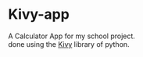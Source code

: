 # Kivy-app
A Calculator App for my school project.</br>
done using the [Kivy](https://kivy.org/#home) library of python.
